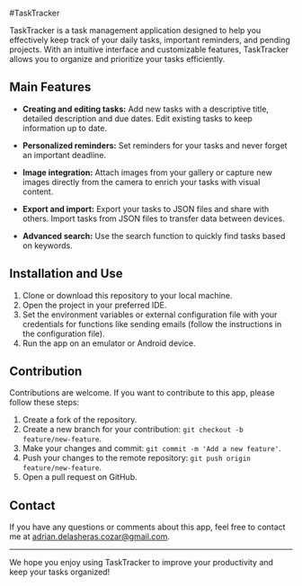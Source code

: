 #TaskTracker

TaskTracker is a task management application designed to help you effectively keep track of your daily tasks, important reminders, and pending projects. With an intuitive interface and customizable features, TaskTracker allows you to organize and prioritize your tasks efficiently.

## Main Features

- **Creating and editing tasks:** Add new tasks with a descriptive title, detailed description and due dates. Edit existing tasks to keep information up to date.

- **Personalized reminders:** Set reminders for your tasks and never forget an important deadline.

- **Image integration:** Attach images from your gallery or capture new images directly from the camera to enrich your tasks with visual content.

- **Export and import:** Export your tasks to JSON files and share with others. Import tasks from JSON files to transfer data between devices.

- **Advanced search:** Use the search function to quickly find tasks based on keywords.

## Installation and Use

1. Clone or download this repository to your local machine.
2. Open the project in your preferred IDE.
3. Set the environment variables or external configuration file with your credentials for functions like sending emails (follow the instructions in the configuration file).
4. Run the app on an emulator or Android device.

## Contribution

Contributions are welcome. If you want to contribute to this app, please follow these steps:

1. Create a fork of the repository.
2. Create a new branch for your contribution: `git checkout -b feature/new-feature`.
3. Make your changes and commit: `git commit -m 'Add a new feature'`.
4. Push your changes to the remote repository: `git push origin feature/new-feature`.
5. Open a pull request on GitHub.


## Contact

If you have any questions or comments about this app, feel free to contact me at [adrian.delasheras.cozar@gmail.com](mailto:adrian.delasheras.cozar@gmail.com).

---

We hope you enjoy using TaskTracker to improve your productivity and keep your tasks organized!

